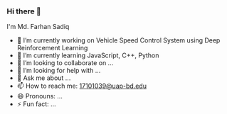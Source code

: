 ### Hi there 👋

I'm Md. Farhan Sadiq

- 🔭 I’m currently working on Vehicle Speed Control System using Deep Reinforcement Learning
- 🌱 I’m currently learning JavaScript, C++, Python
- 👯 I’m looking to collaborate on ...
- 🤔 I’m looking for help with ...
- 💬 Ask me about ...
- 📫 How to reach me: 17101039@uap-bd.edu
- 😄 Pronouns: ...
- ⚡ Fun fact: ...
